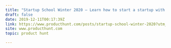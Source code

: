 ```yaml
---
title: "Startup School Winter 2020 — Learn how to start a startup with YC for free"
draft: false
date: 2019-12-11T00:17:39Z
link: https://www.producthunt.com/posts/startup-school-winter-2020?utm_medium=RSS&utm_source=hune
site: www.producthunt.com
topic: product hunt  

---
```

